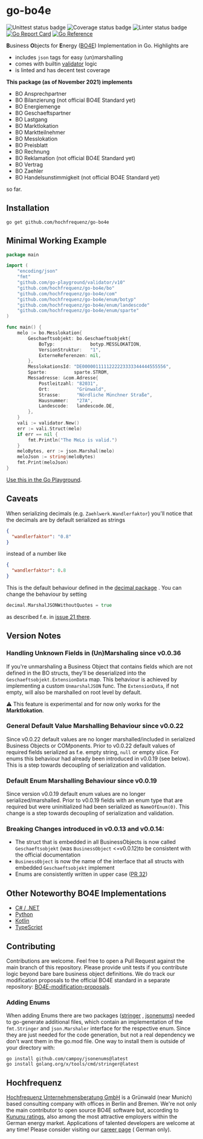 # go-bo4e

![Unittest status badge](https://github.com/Hochfrequenz/go-bo4e/workflows/Unittests/badge.svg)
![Coverage status badge](https://github.com/Hochfrequenz/go-bo4e/workflows/coverage/badge.svg)
![Linter status badge](https://github.com/Hochfrequenz/go-bo4e/workflows/golangci-lint/badge.svg)
[![Go Report Card](https://goreportcard.com/badge/github.com/Hochfrequenz/go-bo4e)](https://goreportcard.com/report/github.com/Hochfrequenz/go-bo4e)
[![Go Reference](https://pkg.go.dev/badge/github.com/hochfrequenz/go-bo4e.svg)](https://pkg.go.dev/github.com/hochfrequenz/go-bo4e)

**B**usiness **O**bjects for **E**nergy ([BO4E](https://www.bo4e.de/)) Implementation in Go. Highlights are

- includes `json` tags for easy (un)marshalling
- comes with builtin [validator](https://github.com/go-playground/validator) logic
- is linted and has decent test coverage

**This package (as of November 2021) implements**

- BO Ansprechpartner
- BO Bilanzierung (not official BO4E Standard yet)
- BO Energiemenge
- BO Geschaeftspartner
- BO Lastgang
- BO Marktlokation
- BO Marktteilnehmer
- BO Messlokation
- BO Preisblatt
- BO Rechnung
- BO Reklamation (not official BO4E Standard yet)
- BO Vertrag
- BO Zaehler
- BO Handelsunstimmigkeit (not official BO4E Standard yet)

so far.

## Installation

```
go get github.com/hochfrequenz/go-bo4e
```

## Minimal Working Example

```go
package main

import (
	"encoding/json"
	"fmt"
	"github.com/go-playground/validator/v10"
	"github.com/hochfrequenz/go-bo4e/bo"
	"github.com/hochfrequenz/go-bo4e/com"
	"github.com/hochfrequenz/go-bo4e/enum/botyp"
	"github.com/hochfrequenz/go-bo4e/enum/landescode"
	"github.com/hochfrequenz/go-bo4e/enum/sparte"
)

func main() {
	melo := bo.Messlokation{
		Geschaeftsobjekt: bo.Geschaeftsobjekt{
			BoTyp:             botyp.MESSLOKATION,
			VersionStruktur:   "1",
			ExterneReferenzen: nil,
		},
		MesslokationsId: "DE0000011111222223333344444555556",
		Sparte:          sparte.STROM,
		Messadresse: &com.Adresse{
			Postleitzahl: "82031",
			Ort:          "Grünwald",
			Strasse:      "Nördliche Münchner Straße",
			Hausnummer:   "27A",
			Landescode:   landescode.DE,
		},
	}
	vali := validator.New()
	err := vali.Struct(melo)
	if err == nil {
		fmt.Println("The MeLo is valid.")
	}
	meloBytes, err := json.Marshal(melo)
	meloJson := string(meloBytes)
	fmt.Print(meloJson)
}
```

[Use this in the Go Playground](https://play.golang.org/p/wq8B_31Odni).

## Caveats

When serializing decimals (e.g. `Zaehlwerk.Wandlerfaktor`) you'll notice that the decimals are by default serialized as
strings

```json
{
  "wandlerfaktor": "0.8"
}
```

instead of a number like

```json
{
  "wandlerfaktor": 0.8
}
```

This is the default behaviour defined in
the [decimal package](https://github.com/shopspring/decimal/blob/fa3b22f4d484d626ee81919285cf3d22ad3a4000/decimal.go#L47)
. You can change the behaviour by setting

```go
decimal.MarshalJSONWithoutQuotes = true
```

as described f.e. in [issue 21 there](https://github.com/shopspring/decimal/issues/21).

## Version Notes

### Handling Unknown Fields in (Un)Marshaling since v0.0.36

If you're unmarshaling a Business Object that contains fields which are not defined in the BO structs, they'll be
deserialized into the `Geschaeftsobjekt.ExtensionData` map. This behaviour is achieved by implementing a
custom `UnmarshalJSON` func. The `ExtensionData`, if not empty, will also be marshalled on root level by default.

⚠ This feature is experimental and for now only works for the **Marktlokation**.

### General Default Value Marshalling Behaviour since v0.0.22

Since v0.0.22 default values are no longer marshalled/included in serialized Business Objects or COMponents. Prior to
v0.0.22 default values of required fields serialized as f.e. empty string, `null` or empty slice. For enums this
behaviour had already been introduced in v0.0.19 (see below). This is a step towards decoupling of serialization and
validation.

### Default Enum Marshalling Behaviour since v0.0.19

Since version v0.0.19 default enum values are no longer serialized/marshalled. Prior to v0.0.19 fields with an enum type
that are required but were uninitialized had been serialized as `NameOfEnum(0)`. This change is a step towards
decoupling of serialization and validation.

### Breaking Changes introduced in v0.0.13 and v0.0.14:

- The struct that is embedded in all BusinessObjects is now called `Geschaeftsobjekt` (was `BusinessObject` <=v0.0.12)to
  be consistent with the official documentation
- `BusinessObject` is now the name of the interface that all structs with embedded `Geschaeftsobjekt` implement
- Enums are consistently written in upper case ([PR 32](https://github.com/Hochfrequenz/go-bo4e/pull/32))

## Other Noteworthy BO4E Implementations

- [C# / .NET](https://github.com/Hochfrequenz/BO4E-dotnet/)
- [Python](https://github.com/Hochfrequenz/BO4E-python/)
- [Kotlin](https://github.com/openEnWi/ktBO4E-lib)
- [TypeScript](https://github.com/openEnWi/tsBO4E-lib)

## Contributing

Contributions are welcome. Feel free to open a Pull Request against the main branch of this repository. Please provide
unit tests if you contribute logic beyond bare bare business object definitions. We do track our modification proposals
to the official BO4E standard in a separate
repository: [BO4E-modification-proposals](https://github.com/Hochfrequenz/bo4e-modification-proposals).

### Adding Enums

When adding Enums there are two packages ([stringer](https://pkg.go.dev/golang.org/x/tools/cmd/stringer)
, [jsonenums](https://github.com/campoy/jsonenums)) needed to go-generate additional files, which contain an
implementation of the `fmt.Stringer` and `json.Marshaler` interface for the respective enum. Since they are just needed
for the code generation, but not a real dependency we don't want them in the go.mod file. One way to install them is
outside of your directory with:

```
go install github.com/campoy/jsonenums@latest
go install golang.org/x/tools/cmd/stringer@latest
```

## Hochfrequenz

[Hochfrequenz Unternehmensberatung GmbH](https://www.hochfrequenz.de) is a Grünwald (near Munich) based consulting
company with offices in Berlin and Bremen. We're not only the main contributor to open source BO4E software but,
according to [Kununu ratings](https://www.kununu.com/de/hochfrequenz-unternehmensberatung1), also among the most
attractive employers within the German energy market. Applications of talented developers are welcome at any time!
Please consider visiting
our [career page](https://www.hochfrequenz.de/index.php/karriere/aktuelle-stellenausschreibungen/full-stack-entwickler) (
German only).
